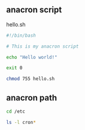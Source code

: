 ## anacron script
hello.sh
```bash
#!/bin/bash

# This is my anacron script

echo "Hello world!"

exit 0
```
```bash
chmod 755 hello.sh
```
## anacron path
```bash
cd /etc
```
```bash
ls -l cron*
```